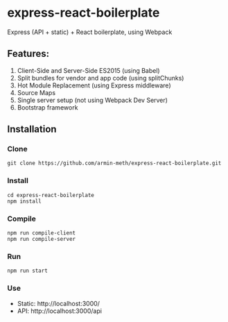 # express-react-boilerplate
Express (API + static) + React boilerplate, using Webpack

## Features:
1. Client-Side and Server-Side ES2015 (using Babel)
2. Split bundles for vendor and app code (using splitChunks)
3. Hot Module Replacement (using Express middleware)
4. Source Maps
5. Single server setup (not using Webpack Dev Server)
6. Bootstrap framework

## Installation

### Clone
```
git clone https://github.com/armin-meth/express-react-boilerplate.git
```

### Install
```
cd express-react-boilerplate
npm install
```

### Compile
```
npm run compile-client
npm run compile-server
```

### Run
```
npm run start
```

### Use
- Static: http://localhost:3000/
- API: http://localhost:3000/api
